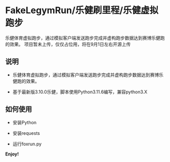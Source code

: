 # FakeLegymRun/乐健刷里程/乐健虚拟跑步

乐健体育虚拟跑步，通过模拟客户端发送跑步完成并虚构跑步数据达到赛博乐健跑的效果。
项目暂未上传，仅仅占位用，将在9月1日左右开源上传

## 说明

- 乐健体育虚拟跑步，通过模拟客户端发送跑步完成并虚构跑步数据达到赛博乐健跑的效果。

- 基于最新版3.10.0乐健，脚本使用Python3.11.6编写，兼容python3.X

## 如何使用

- 安装Python

- 安装requests

- 运行foxrun.py

**Enjoy!**

